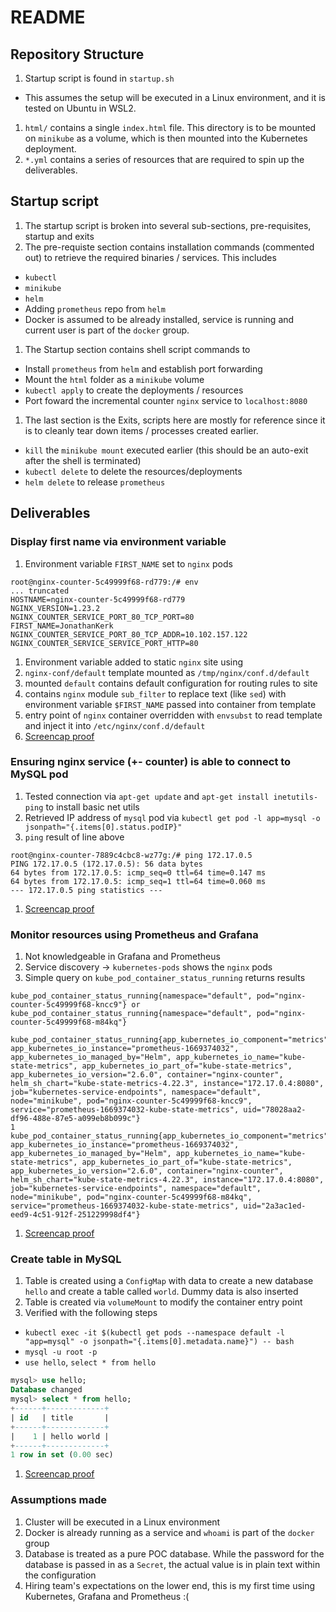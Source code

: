 # README

## Repository Structure
1. Startup script is found in `startup.sh`
  - This assumes the setup will be executed in a Linux environment, and it is tested on Ubuntu in WSL2.
1. `html/` contains a single `index.html` file. This directory is to be mounted on `minikube` as a volume, which is then mounted into the Kubernetes deployment.
1. `*.yml` contains a series of resources that are required to spin up the deliverables.


## Startup script
1. The startup script is broken into several sub-sections, pre-requisites, startup and exits
1. The pre-requiste section contains installation commands (commented out) to retrieve the required binaries / services. This includes
  - `kubectl`
  - `minikube`
  - `helm`
  - Adding `prometheus` repo from `helm`
  - Docker is assumed to be already installed, service is running and current user is part of the `docker` group.
1. The Startup section contains shell script commands to 
  - Install `prometheus` from `helm` and establish port forwarding
  - Mount the `html` folder as a `minikube` volume
  - `kubectl apply` to create the deployments / resources
  - Port foward the incremental counter `nginx` service to `localhost:8080`
1. The last section is the Exits, scripts here are mostly for reference since it is to cleanly tear down items / processes created earlier.
  - `kill` the `minikube mount` executed earlier (this should be an auto-exit after the shell is terminated)
  - `kubectl delete` to delete the resources/deployments
  - `helm delete` to release `prometheus`

## Deliverables

### Display first name via environment variable
1. Environment variable `FIRST_NAME` set to `nginx` pods
```env
root@nginx-counter-5c49999f68-rd779:/# env
... truncated
HOSTNAME=nginx-counter-5c49999f68-rd779
NGINX_VERSION=1.23.2
NGINX_COUNTER_SERVICE_PORT_80_TCP_PORT=80
FIRST_NAME=JonathanKerk
NGINX_COUNTER_SERVICE_PORT_80_TCP_ADDR=10.102.157.122
NGINX_COUNTER_SERVICE_SERVICE_PORT_HTTP=80
```
1. Environment variable added to static `nginx` site using
  1. `nginx-conf/default` template mounted as `/tmp/nginx/conf.d/default`
  1. mounted `default` contains default configuration for routing rules to site
  1. contains `nginx` module `sub_filter` to replace text (like `sed`) with environment variable `$FIRST_NAME` passed into container from template
1. entry point of `nginx` container overridden with `envsubst` to read template and inject it into `/etc/nginx/conf.d/default` 
1. [Screencap proof](screencaps/static_site_env_var_display.png)

### Ensuring nginx service (+- counter) is able to connect to MySQL pod
1. Tested connection via `apt-get update` and `apt-get install inetutils-ping` to install basic net utils
1. Retrieved IP address of `mysql` pod via `kubectl get pod -l app=mysql -o jsonpath="{.items[0].status.podIP}"`
1. `ping` result of line above 
  ```
  root@nginx-counter-7889c4cbc8-wz77g:/# ping 172.17.0.5
  PING 172.17.0.5 (172.17.0.5): 56 data bytes
  64 bytes from 172.17.0.5: icmp_seq=0 ttl=64 time=0.147 ms
  64 bytes from 172.17.0.5: icmp_seq=1 ttl=64 time=0.060 ms
  --- 172.17.0.5 ping statistics ---
  ```
1. [Screencap proof](screencaps/nginx_mysql_connectivity.png)

### Monitor resources using Prometheus and Grafana
1. Not knowledgeable in Grafana and Prometheus
1. Service discovery -> `kubernetes-pods` shows the `nginx` pods
1. Simple query on `kube_pod_container_status_running` returns results
```code
kube_pod_container_status_running{namespace="default", pod="nginx-counter-5c49999f68-kncc9"} or kube_pod_container_status_running{namespace="default", pod="nginx-counter-5c49999f68-m84kq"}

kube_pod_container_status_running{app_kubernetes_io_component="metrics", app_kubernetes_io_instance="prometheus-1669374032", app_kubernetes_io_managed_by="Helm", app_kubernetes_io_name="kube-state-metrics", app_kubernetes_io_part_of="kube-state-metrics", app_kubernetes_io_version="2.6.0", container="nginx-counter", helm_sh_chart="kube-state-metrics-4.22.3", instance="172.17.0.4:8080", job="kubernetes-service-endpoints", namespace="default", node="minikube", pod="nginx-counter-5c49999f68-kncc9", service="prometheus-1669374032-kube-state-metrics", uid="78028aa2-df96-488e-87e5-a099eb8b099c"}
1
kube_pod_container_status_running{app_kubernetes_io_component="metrics", app_kubernetes_io_instance="prometheus-1669374032", app_kubernetes_io_managed_by="Helm", app_kubernetes_io_name="kube-state-metrics", app_kubernetes_io_part_of="kube-state-metrics", app_kubernetes_io_version="2.6.0", container="nginx-counter", helm_sh_chart="kube-state-metrics-4.22.3", instance="172.17.0.4:8080", job="kubernetes-service-endpoints", namespace="default", node="minikube", pod="nginx-counter-5c49999f68-m84kq", service="prometheus-1669374032-kube-state-metrics", uid="2a3ac1ed-eed9-4c51-912f-251229998df4"}
```
1. [Screencap proof](screencaps/prometheus_monitoring_output.png)


### Create table in MySQL
1. Table is created using a `ConfigMap` with data to create a new database `hello` and create a table called `world`. Dummy data is also inserted
1. Table is created via `volumeMount` to modify the container entry point
1. Verified with the following steps
  - `kubectl exec -it $(kubectl get pods --namespace default -l "app=mysql" -o jsonpath="{.items[0].metadata.name}") -- bash`
  - `mysql -u root -p`
  - `use hello`, `select * from hello`
  ```sql
  mysql> use hello;
  Database changed
  mysql> select * from hello;
  +------+-------------+
  | id   | title       |
  +------+-------------+
  |    1 | hello world |
  +------+-------------+
  1 row in set (0.00 sec)
  ```
1. [Screencap proof](screencaps/mysql_init_data.png)

### Assumptions made
1. Cluster will be executed in a Linux environment
1. Docker is already running as a service and `whoami` is part of the `docker` group
1. Database is treated as a pure POC database. While the password for the database is passed in as a `Secret`, the actual value is in plain text within the configuration
1. Hiring team's expectations on the lower end, this is my first time using Kubernetes, Grafana and Prometheus :(

